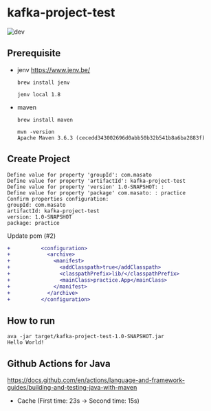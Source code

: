 # kafka-project-test

![dev](https://github.com/nakamasato/kafka-project-test/workflows/dev/badge.svg)

## Prerequisite

- jenv https://www.jenv.be/

    ```
    brew install jenv
    ```

    ```
    jenv local 1.8
    ```

- maven

    ```
    brew install maven
    ```

    ```
    mvn -version
    Apache Maven 3.6.3 (cecedd343002696d0abb50b32b541b8a6ba2883f)
    ```

## Create Project

```
Define value for property 'groupId': com.masato
Define value for property 'artifactId': kafka-project-test
Define value for property 'version' 1.0-SNAPSHOT: :
Define value for property 'package' com.masato: : practice
Confirm properties configuration:
groupId: com.masato
artifactId: kafka-project-test
version: 1.0-SNAPSHOT
package: practice
```

Update pom (#2)

```diff
+          <configuration>
+            <archive>
+              <manifest>
+                <addClasspath>true</addClasspath>
+                <classpathPrefix>lib/</classpathPrefix>
+                <mainClass>practice.App</mainClass>
+              </manifest>
+            </archive>
+          </configuration>
```

## How to run

```
ava -jar target/kafka-project-test-1.0-SNAPSHOT.jar
Hello World!
```

## Github Actions for Java

https://docs.github.com/en/actions/language-and-framework-guides/building-and-testing-java-with-maven

- Cache (First time: 23s -> Second time: 15s)

